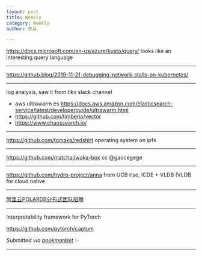 ```yaml
---
layout: post
title: Weekly
category: Weekly
author: 东岳

---
```


https://docs.microsoft.com/en-us/azure/kusto/query/ looks like an interesting query language

***

https://github.blog/2019-11-21-debugging-network-stalls-on-kubernetes/

***

log analysis, saw it from tikv slack channel

- aws ultrawarm es https://docs.aws.amazon.com/elasticsearch-service/latest/developerguide/ultrawarm.html
- https://github.com/timberio/vector
- https://www.chaossearch.io/

***

https://github.com/tomaka/redshirt operating system on ipfs

***

https://github.com/matchai/waka-box cc @gaocegege 

***

https://github.com/hydro-project/anna from UCB rise, ICDE + VLDB (VLDB for cloud native

***

[阿里云POLARDB分布式团队招聘](https://zhuanlan.zhihu.com/p/98771169)

***

Interpretability framework for PyTorch

https://github.com/pytorch/captum

 *Submitted via [bookmarklet](https://gist.github.com/htfy96/301ae2b1c477a4a644e943bbc27c9588)* :sparkles:

***


